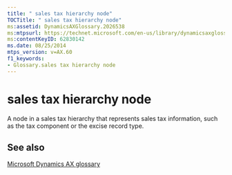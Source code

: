 ```yaml
---
title: " sales tax hierarchy node"
TOCTitle: " sales tax hierarchy node"
ms:assetid: DynamicsAXGlossary.2026538
ms:mtpsurl: https://technet.microsoft.com/en-us/library/dynamicsaxglossary.2026538(v=AX.60)
ms:contentKeyID: 62830142
ms.date: 08/25/2014
mtps_version: v=AX.60
f1_keywords:
- Glossary.sales tax hierarchy node
---
```


# sales tax hierarchy node

A node in a sales tax hierarchy that represents sales tax information, such as the tax component or the excise record type.

## See also

[Microsoft Dynamics AX glossary](glossary/microsoft-dynamics-ax-glossary.md)

  


